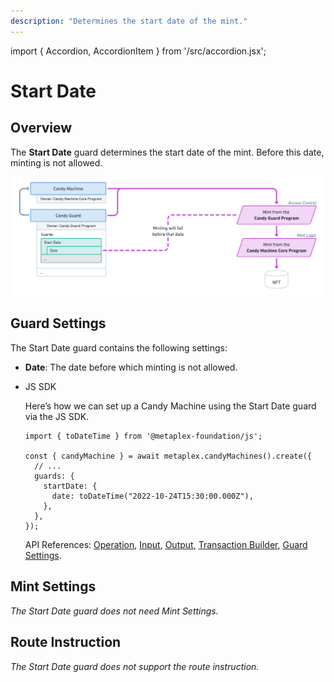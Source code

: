 ```yaml
---
description: "Determines the start date of the mint."
---
```


import { Accordion, AccordionItem } from '/src/accordion.jsx';

# Start Date

## Overview

The **Start Date** guard determines the start date of the mint. Before this date, minting is not allowed.

![CandyMachinesV3-GuardsStartDate.png](/assets/candy-machine-v3/CandyMachinesV3-GuardsStartDate.png#radius)

## Guard Settings

The Start Date guard contains the following settings:

- **Date**: The date before which minting is not allowed.

- JS SDK
    
    Here’s how we can set up a Candy Machine using the Start Date guard via the JS SDK.
    
    ```tsx
    import { toDateTime } from '@metaplex-foundation/js';
    
    const { candyMachine } = await metaplex.candyMachines().create({
      // ...
      guards: {
        startDate: {
          date: toDateTime("2022-10-24T15:30:00.000Z"),
        },
      },
    });
    ```
    
    API References: [Operation](https://metaplex-foundation.github.io/js/classes/js.CandyMachineClient.html#create), [Input](https://metaplex-foundation.github.io/js/types/js.CreateCandyMachineInput.html), [Output](https://metaplex-foundation.github.io/js/types/js.CreateCandyMachineOutput.html), [Transaction Builder](https://metaplex-foundation.github.io/js/classes/js.CandyMachineBuildersClient.html#create), [Guard Settings](https://metaplex-foundation.github.io/js/types/js.StartDateGuardSettings.html).
    

## Mint Settings

*The Start Date guard does not need Mint Settings.*

## Route Instruction

*The Start Date guard does not support the route instruction.*
